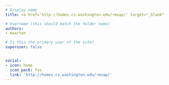 ```yaml
---
# Display name
title: <a href='http://homes.cs.washington.edu/~msap/' target="_blank" rel="noopener noreferrer">Maarten Sap</a>

# Username (this should match the folder name)
authors:
- maarten

# Is this the primary user of the site?
superuser: false


social:
- icon: home
  icon_pack: fas
  link: 'http://homes.cs.washington.edu/~msap/'
---
```

